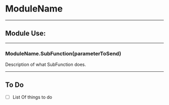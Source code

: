 # ModuleName
______________________________
## Module Use:
______________________________
### ModuleName.SubFunction(parameterToSend)
Description of what SubFunction does.

______________________________
## To Do
- [ ] List Of things to do
